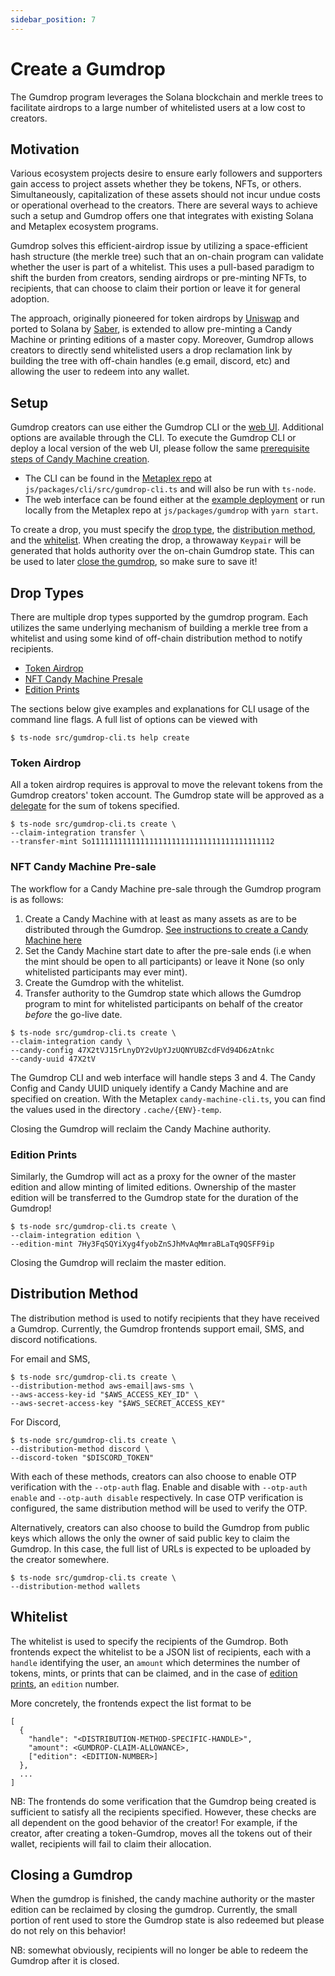 ```yaml
---
sidebar_position: 7
---
```


# Create a Gumdrop

The Gumdrop program leverages the Solana blockchain and merkle trees to
facilitate airdrops to a large number of whitelisted users at a low cost to
creators.

## Motivation

Various ecosystem projects desire to ensure early followers and supporters gain
access to project assets whether they be tokens, NFTs, or others.
Simultaneously, capitalization of these assets should not incur undue costs or
operational overhead to the creators. There are several ways to achieve such a
setup and Gumdrop offers one that integrates with existing Solana and Metaplex
ecosystem programs.

Gumdrop solves this efficient-airdrop issue by utilizing a space-efficient hash
structure (the merkle tree) such that an on-chain program can validate whether
the user is part of a whitelist. This uses a pull-based paradigm to shift the
burden from creators, sending airdrops or pre-minting NFTs, to recipients, that
can choose to claim their portion or leave it for general adoption.

The approach, originally pioneered for token airdrops by
[Uniswap](https://github.com/Uniswap/merkle-distributor) and ported to Solana
by [Saber](https://github.com/saber-hq/merkle-distributor), is extended to
allow pre-minting a Candy Machine or printing editions of a master copy.
Moreover, Gumdrop allows creators to directly send whitelisted users a drop
reclamation link by building the tree with off-chain handles (e.g email,
discord, etc) and allowing the user to redeem into any wallet.

## Setup

Gumdrop creators can use either the Gumdrop CLI or the [web
UI](https://lwus.github.io/metaplex). Additional options are available through
the CLI. To execute the Gumdrop CLI or deploy a local version of the web UI,
please follow the same [prerequisite steps of Candy Machine
creation](./create-candy/introduction#prerequisites).

- The CLI can be found in the [Metaplex
  repo](github.com/metaplex-foundation/metaplex/) at
  `js/packages/cli/src/gumdrop-cli.ts` and will also be run with `ts-node`.
- The web interface can be found either at the [example
  deployment](https://lwus.github.io/metaplex) or run locally from the Metaplex
  repo at `js/packages/gumdrop` with `yarn start`.

To create a drop, you must specify the [drop type](#drop-types), the
[distribution method](#distribution-method), and the
[whitelist](#whitelist). When creating the drop, a throwaway `Keypair` will be
generated that holds authority over the on-chain Gumdrop state. This can be
used to later [close the gumdrop](#closing-a-gumdrop), so make sure to save it!

## Drop Types

There are multiple drop types supported by the gumdrop program. Each utilizes
the same underlying mechanism of building a merkle tree from a whitelist and
using some kind of off-chain distribution method to notify recipients.

- [Token Airdrop](#token-airdrop)
- [NFT Candy Machine Presale](#nft-candy-machine-presale)
- [Edition Prints](#edition-prints)

The sections below give examples and explanations for CLI usage of the command
line flags. A full list of options can be viewed with

```
$ ts-node src/gumdrop-cli.ts help create
```

### Token Airdrop

All a token airdrop requires is approval to move the relevant tokens from the
Gumdrop creators' token account. The Gumdrop state will be approved as a
[delegate](https://spl.solana.com/token#authority-delegation) for the sum of
tokens specified.

```
$ ts-node src/gumdrop-cli.ts create \
--claim-integration transfer \
--transfer-mint So11111111111111111111111111111111111111112
```

### NFT Candy Machine Pre-sale

The workflow for a Candy Machine pre-sale through the Gumdrop program is as
follows:

1. Create a Candy Machine with at least as many assets as are to be distributed
   through the Gumdrop. [See instructions to create a Candy
   Machine here](./create-candy/introduction)
2. Set the Candy Machine start date to after the pre-sale ends (i.e when the
   mint should be open to all participants) or leave it None (so only
   whitelisted participants may ever mint).
3. Create the Gumdrop with the whitelist.
4. Transfer authority to the Gumdrop state which allows the Gumdrop program to
   mint for whitelisted participants on behalf of the creator _before_ the
   go-live date.

```
$ ts-node src/gumdrop-cli.ts create \
--claim-integration candy \
--candy-config 47X2tVJ15rLnyDY2vUpYJzUQNYUBZcdFVd94D6zAtnkc
--candy-uuid 47X2tV
```

The Gumdrop CLI and web interface will handle steps 3 and 4. The Candy Config
and Candy UUID uniquely identify a Candy Machine and are specified on creation.
With the Metaplex `candy-machine-cli.ts`, you can find the values used in the
directory `.cache/{ENV}-temp`.

Closing the Gumdrop will reclaim the Candy Machine authority.

### Edition Prints

Similarly, the Gumdrop will act as a proxy for the owner of the master edition
and allow minting of limited editions. Ownership of the master edition will be
transferred to the Gumdrop state for the duration of the Gumdrop!

```
$ ts-node src/gumdrop-cli.ts create \
--claim-integration edition \
--edition-mint 7Hy3FqSQYiXyg4fyobZnSJhMvAqMmraBLaTq9QSFF9ip
```

Closing the Gumdrop will reclaim the master edition.

## Distribution Method

The distribution method is used to notify recipients that they have received a
Gumdrop. Currently, the Gumdrop frontends support email, SMS, and discord
notifications.

For email and SMS,
```
$ ts-node src/gumdrop-cli.ts create \
--distribution-method aws-email|aws-sms \
--aws-access-key-id "$AWS_ACCESS_KEY_ID" \
--aws-secret-access-key "$AWS_SECRET_ACCESS_KEY"
```

For Discord,
```
$ ts-node src/gumdrop-cli.ts create \
--distribution-method discord \
--discord-token "$DISCORD_TOKEN"
```

With each of these methods, creators can also choose to enable OTP verification
with the `--otp-auth` flag. Enable and disable with `--otp-auth enable` and
`--otp-auth disable` respectively. In case OTP verification is configured, the
same distribution method will be used to verify the OTP.

Alternatively, creators can also choose to build the Gumdrop from public keys
which allows the only the owner of said public key to claim the Gumdrop.  In
this case, the full list of URLs is expected to be uploaded by the creator
somewhere.

```
$ ts-node src/gumdrop-cli.ts create \
--distribution-method wallets
```

## Whitelist

The whitelist is used to specify the recipients of the Gumdrop. Both frontends
expect the whitelist to be a JSON list of recipients, each with a `handle`
identifying the user, an `amount` which determines the number of tokens, mints,
or prints that can be claimed, and in the case of [edition
prints](#edition-p[rints), an `edition` number.

More concretely, the frontends expect the list format to be

```
[
  {
    "handle": "<DISTRIBUTION-METHOD-SPECIFIC-HANDLE>",
    "amount": <GUMDROP-CLAIM-ALLOWANCE>,
    ["edition": <EDITION-NUMBER>]
  },
  ...
]
```

NB: The frontends do some verification that the Gumdrop being created is
sufficient to satisfy all the recipients specified. However, these checks are
all dependent on the good behavior of the creator! For example, if the creator,
after creating a token-Gumdrop, moves all the tokens out of their wallet,
recipients will fail to claim their allocation.

## Closing a Gumdrop

When the gumdrop is finished, the candy machine authority or the master
edition can be reclaimed by closing the gumdrop. Currently, the small portion
of rent used to store the Gumdrop state is also redeemed but please do not rely
on this behavior!

NB: somewhat obviously, recipients will no longer be able to redeem the Gumdrop
after it is closed.

